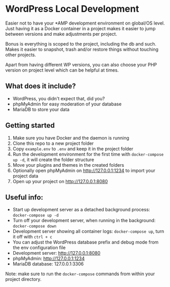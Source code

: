 # WordPress Local Development

Easier not to have your *AMP development environment on global/OS level. Just having it as a Docker container in a project makes it easier to jump between versions and make adjustments per project.

Bonus is everything is scoped to the project, including the db and such. Makes it easier to snapshot, trash and/or restore things without touching other projects.

Apart from having different WP versions, you can also choose your PHP version on project level which can be helpful at times.

## What does it include?

- WordPress, you didn't expect that, did you?
- phpMyAdmin for easy moderation of your database
- MariaDB to store your data

## Getting started

1. Make sure you have Docker and the daemon is running
2. Clone this repo to a new project folder
3. Copy `example.env` to `.env` and keep it in the project folder
4. Run the development environment for the first time with `docker-compose up -d`, it will create the folder structure
5. Move your plugins and themes in the created folders
6. Optionally open phpMyAdmin on http://127.0.0.1:1234 to import your project data
7. Open up your project on http://127.0.0.1:8080

## Useful info:

- Start up development server as a detached background process: `docker-compose up -d`
- Turn off your development server, when running in the background: `docker-compose down`
- Development server showing all container logs: `docker-compose up`, turn it off with `ctrl + c`
- You can adjust the WordPress database prefix and debug mode from the env configuration file
- Development server: http://127.0.0.1:8080
- phpMyAdmin: http://127.0.0.1:1234
- MariaDB database: 127.0.0.1:3306

Note: make sure to run the `docker-compose` commands from within your project directory.
